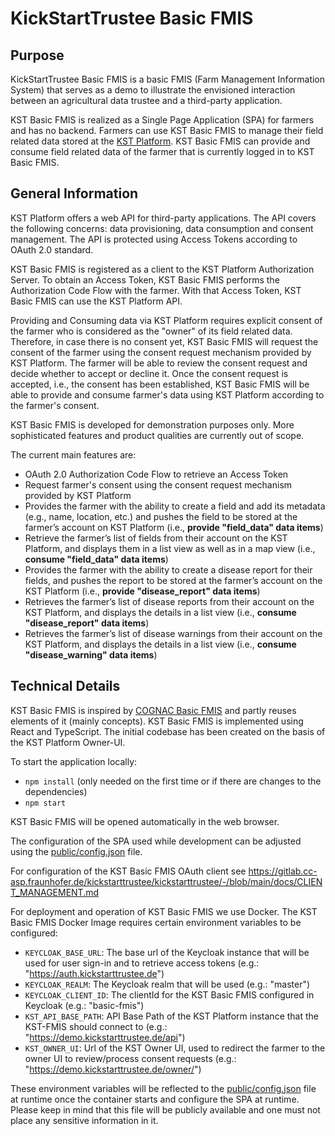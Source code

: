 # KickStartTrustee Basic FMIS

## Purpose

KickStartTrustee Basic FMIS is a basic FMIS (Farm Management Information System) that serves as a demo to illustrate the envisioned interaction between an agricultural data trustee and a third-party application.

KST Basic FMIS is realized as a Single Page Application (SPA) for farmers and has no backend.
Farmers can use KST Basic FMIS to manage their field related data stored at the [KST Platform](https://gitlab.cc-asp.fraunhofer.de/kickstarttrustee/kickstarttrustee/-/tree/example-farming-trustee).
KST Basic FMIS can provide and consume field related data of the farmer that is currently logged in to KST Basic FMIS.

## General Information

KST Platform offers a web API for third-party applications.
The API covers the following concerns: data provisioning, data consumption and consent management.
The API is protected using Access Tokens according to OAuth 2.0 standard.

KST Basic FMIS is registered as a client to the KST Platform Authorization Server.
To obtain an Access Token, KST Basic FMIS performs the Authorization Code Flow with the farmer.
With that Access Token, KST Basic FMIS can use the KST Platform API.

Providing and Consuming data via KST Platform requires explicit consent of the farmer who is considered as the "owner" of its field related data.
Therefore, in case there is no consent yet, KST Basic FMIS will request the consent of the farmer using the consent request mechanism provided by KST Platform.
The farmer will be able to review the consent request and decide whether to accept or decline it.
Once the consent request is accepted, i.e., the consent has been established, KST Basic FMIS will be able to provide and consume farmer's data using KST Platform according to the farmer's consent.

KST Basic FMIS is developed for demonstration purposes only.
More sophisticated features and product qualities are currently out of scope.

The current main features are:

- OAuth 2.0 Authorization Code Flow to retrieve an Access Token
- Request farmer's consent using the consent request mechanism provided by KST Platform
- Provides the farmer with the ability to create a field and add its metadata (e.g., name, location, etc.) and pushes the field to be stored at the farmer’s account on KST Platform (i.e., **provide "field_data" data items**)
- Retrieve the farmer’s list of fields from their account on the KST Platform, and displays them in a list view as well as in a map view (i.e., **consume "field_data" data items**)
- Provides the farmer with the ability to create a disease report for their fields, and pushes the report to be stored at the farmer’s account on the KST Platform (i.e., **provide "disease_report" data items**)
- Retrieves the farmer’s list of disease reports from their account on the KST Platform, and displays the details in a list view (i.e., **consume "disease_report" data items**)
- Retrieves the farmer’s list of disease warnings from their account on the KST Platform, and displays the details in a list view (i.e., **consume "disease_warning" data items**)

## Technical Details

KST Basic FMIS is inspired by [COGNAC Basic FMIS](https://git.iese.fraunhofer.de/cognac/basic-fmis) and partly reuses elements of it (mainly concepts).
KST Basic FMIS is implemented using React and TypeScript.
The initial codebase has been created on the basis of the KST Platform Owner-UI.

To start the application locally:

- `npm install` (only needed on the first time or if there are changes to the dependencies)
- `npm start`

KST Basic FMIS will be opened automatically in the web browser.

The configuration of the SPA used while development can be adjusted using the [public/config.json](public/config.json) file.

For configuration of the KST Basic FMIS OAuth client see https://gitlab.cc-asp.fraunhofer.de/kickstarttrustee/kickstarttrustee/-/blob/main/docs/CLIENT_MANAGEMENT.md

For deployment and operation of KST Basic FMIS we use Docker. 
The KST Basic FMIS Docker Image requires certain environment variables to be configured:

- `KEYCLOAK_BASE_URL`: The base url of the Keycloak instance that will be used for user sign-in and to retrieve access tokens (e.g.: "https://auth.kickstarttrustee.de")
- `KEYCLOAK_REALM`: The Keycloak realm that will be used (e.g.: "master")
- `KEYCLOAK_CLIENT_ID`: The clientId for the KST Basic FMIS configured in Keycloak (e.g.: "basic-fmis")
- `KST_API_BASE_PATH`: API Base Path of the KST Platform instance that the KST-FMIS should connect to (e.g.: "https://demo.kickstarttrustee.de/api")
- `KST_OWNER_UI`: Url of the KST Owner UI, used to redirect the farmer to the owner UI to review/process consent requests (e.g.: "https://demo.kickstarttrustee.de/owner/")

These environment variables will be reflected to the [public/config.json](public/config.json) file at runtime once the container starts and configure the SPA at runtime.
Please keep in mind that this file will be publicly available and one must not place any sensitive information in it.
